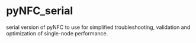 # pyNFC_serial
serial version of pyNFC to use for simplified troubleshooting, validation and optimization of single-node performance.
